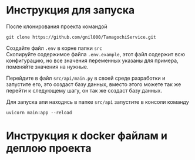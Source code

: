 # Инструкция для запуска

После клонирования проекта командой

```
git clone https://github.com/gnil000/TamagochiService.git
```

Создайте файл `.env` в корне папки `src`  
Скопируйте содержимое файла `.env.example`, этот файл содержит всю конфигурацию, но все значения переменных указаны для примера, поменяйте значения на нужные.

Перейдите в файл `src/api/main.py` в своей среде разработки и запустите его, это создаст базу данных, вместо этого можете так же перейти к следующему шагу, он так же создаст базу данных.

Для запуска апи находясь в папке `src/api` запустите в консоли команду 
```
uvicorn main:app --reload
```


# Инструкция к docker файлам и деплою проекта

